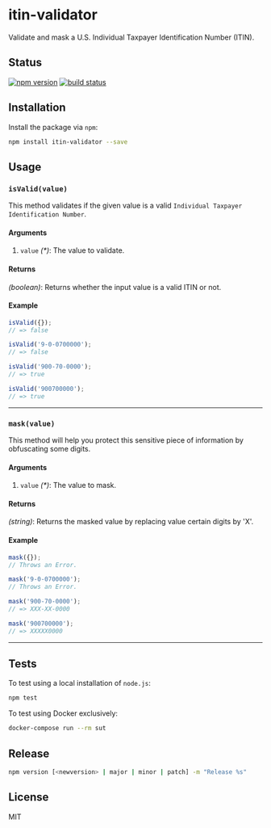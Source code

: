 # itin-validator
Validate and mask a U.S. Individual Taxpayer Identification Number (ITIN).

## Status
[![npm version][npm-image]][npm-url] [![build status][travis-image]][travis-url]

## Installation
Install the package via `npm`:

```sh
npm install itin-validator --save
```

## Usage
### `isValid(value)`
This method validates if the given value is a valid `Individual Taxpayer Identification Number`.

#### Arguments
1. `value` _(*)_: The value to validate.

#### Returns
_(boolean)_:  Returns whether the input value is a valid ITIN or not.

#### Example

```js
isValid({});
// => false

isValid('9-0-0700000');
// => false

isValid('900-70-0000');
// => true

isValid('900700000');
// => true
```

--------------------------------------------------------------------------------

### `mask(value)`
This method will help you protect this sensitive piece of information by obfuscating some digits.

#### Arguments
1. `value` _(*)_: The value to mask.

#### Returns
_(string)_: Returns the masked value by replacing value certain digits by 'X'.

#### Example

```js
mask({});
// Throws an Error.

mask('9-0-0700000');
// Throws an Error.

mask('900-70-0000');
// => XXX-XX-0000

mask('900700000');
// => XXXXX0000
```

--------------------------------------------------------------------------------

## Tests
To test using a local installation of `node.js`:

```sh
npm test
```

To test using Docker exclusively:

```sh
docker-compose run --rm sut
```

## Release

```sh
npm version [<newversion> | major | minor | patch] -m "Release %s"
```

## License
MIT

[npm-image]: https://img.shields.io/npm/v/itin-validator.svg?style=flat-square
[npm-url]: https://npmjs.org/package/itin-validator
[travis-image]: https://img.shields.io/travis/seegno/itin-validator.svg?style=flat-square
[travis-url]: https://img.shields.io/travis/seegno/itin-validator.svg?style=flat-square
